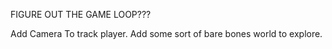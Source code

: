 FIGURE OUT THE GAME LOOP???

Add Camera To track player.
Add some sort of bare bones world to explore.